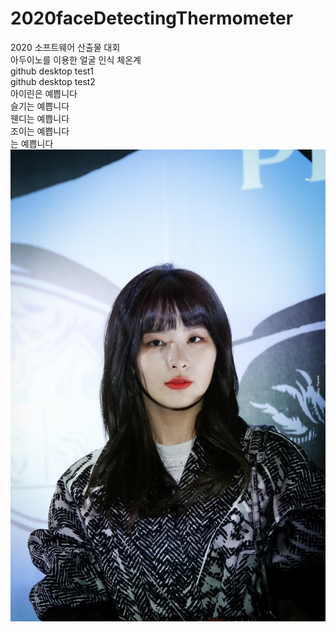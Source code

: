 # 2020faceDetectingThermometer
2020 소프트웨어 산출물 대회<br>
아두이노를 이용한 얼굴 인식 체온계<br>
github desktop test1<br>
github desktop test2<br>
아이린은 예쁩니다<br>
슬기는 예쁩니다<br>
웬디는 예쁩니다<br>
조이는 예쁩니다<br>
는 예쁩니다<br>
<img src="https://github.com/KoYejune0302/2020faceDetectingThermometer/blob/main/source/seulgi1.jpg?raw=true">
